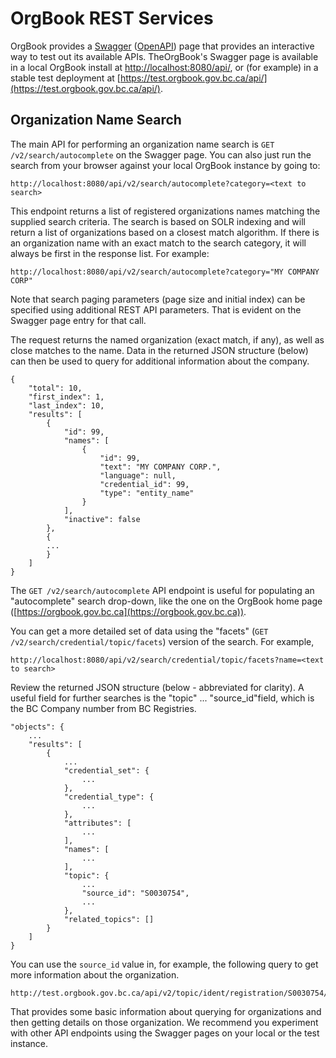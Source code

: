 # OrgBook REST Services

OrgBook provides a [Swagger](https://swagger.io/) ([OpenAPI](https://www.openapis.org)) page that provides an interactive way to test out its available APIs.  TheOrgBook's Swagger page is available in a local OrgBook install at [http://localhost:8080/api/](http://localhost:8080/api/), or (for example) in a stable test deployment at [https://test.orgbook.gov.bc.ca/api/](https://test.orgbook.gov.bc.ca/api/).

## Organization Name Search

The main API for performing an organization name search is `GET /v2/search/autocomplete` on the Swagger page.  You can also just run the search from your browser against your local OrgBook instance by going to:

```
http://localhost:8080/api/v2/search/autocomplete?category=<text to search>
```

This endpoint returns a list of registered organizations names matching the supplied search criteria.  The search is based on SOLR indexing and will return a list of organizations based on a closest match algorithm. If there is an organization name with an exact match to the search category, it will always be first in the response list.  For example:

```
http://localhost:8080/api/v2/search/autocomplete?category="MY COMPANY CORP"
```

Note that search paging parameters (page size and initial index) can be specified using additional REST API parameters. That is evident on the Swagger page entry for that call.

The request returns the named organization (exact match, if any), as well as close matches to the name.  Data in the returned JSON structure (below) can then be used to query for additional information about the company.

``` jsonc
{
    "total": 10,
    "first_index": 1,
    "last_index": 10,
    "results": [
        {
            "id": 99,
            "names": [
                {
                    "id": 99,
                    "text": "MY COMPANY CORP.",
                    "language": null,
                    "credential_id": 99,
                    "type": "entity_name"
                }
            ],
            "inactive": false
        },
        {
        ...
        }
    ]
}
```

The `GET /v2/search/autocomplete` API endpoint is useful for populating an "autocomplete" search drop-down, like the one on the OrgBook home page ([https://orgbook.gov.bc.ca](https://orgbook.gov.bc.ca)).

You can get a more detailed set of data using the "facets" (`GET /v2/search/credential/topic/facets`) version of the search. For example,

```
http://localhost:8080/api/v2/search/credential/topic/facets?name=<text to search>
```

Review the returned JSON structure (below - abbreviated for clarity). A useful field for further searches is the "topic" ... "source_id"field, which is the BC Company number from BC Registries.

``` jsonc
"objects": {
    ...
    "results": [
        {
            ...
            "credential_set": {
                ...
            },
            "credential_type": {
                ...
            },
            "attributes": [
                ...
            ],
            "names": [
                ...
            ],
            "topic": {
                ...
                "source_id": "S0030754",
                ...
            },
            "related_topics": []
        }
    ]
}
```

You can use the `source_id` value in, for example, the following query to get more information about the organization.

```
http://test.orgbook.gov.bc.ca/api/v2/topic/ident/registration/S0030754/formatted
```

That provides some basic information about querying for organizations and then getting details on those organization. We recommend you experiment with other API endpoints using the Swagger pages on your local or the test instance.

